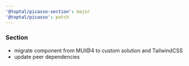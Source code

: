 ```yaml
---
'@toptal/picasso-section': major
'@toptal/picasso': patch
---
```


### Section

- migrate component from MUI@4 to custom solution and TailwindCSS
- update peer dependencies
